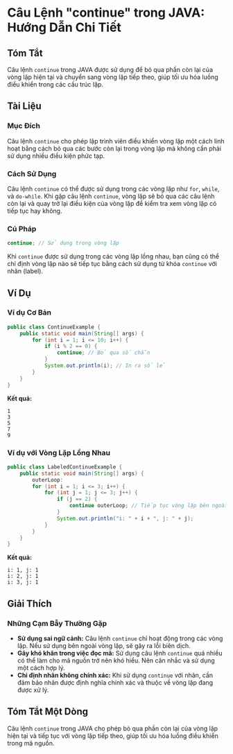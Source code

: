 <!--
Meta Description: # Câu Lệnh "continue" trong JAVA: Hướng Dẫn Chi Tiết ## Tóm Tắt Câu lệnh `continue` trong JAVA được sử dụng để bỏ qua phần còn lại của vòng lặp hiện t...
Meta Keywords: lặp, vòng, continue, dụng, trong
-->

# Câu Lệnh "continue" trong JAVA: Hướng Dẫn Chi Tiết

## Tóm Tắt
Câu lệnh `continue` trong JAVA được sử dụng để bỏ qua phần còn lại của vòng lặp hiện tại và chuyển sang vòng lặp tiếp theo, giúp tối ưu hóa luồng điều khiển trong các cấu trúc lặp.

## Tài Liệu
### Mục Đích
Câu lệnh `continue` cho phép lập trình viên điều khiển vòng lặp một cách linh hoạt bằng cách bỏ qua các bước còn lại trong vòng lặp mà không cần phải sử dụng nhiều điều kiện phức tạp.

### Cách Sử Dụng
Câu lệnh `continue` có thể được sử dụng trong các vòng lặp như `for`, `while`, và `do-while`. Khi gặp câu lệnh `continue`, vòng lặp sẽ bỏ qua các câu lệnh còn lại và quay trở lại điều kiện của vòng lặp để kiểm tra xem vòng lặp có tiếp tục hay không.

### Cú Pháp
```java
continue; // Sử dụng trong vòng lặp
```

Khi `continue` được sử dụng trong các vòng lặp lồng nhau, bạn cũng có thể chỉ định vòng lặp nào sẽ tiếp tục bằng cách sử dụng từ khóa `continue` với nhãn (label).

## Ví Dụ
### Ví dụ Cơ Bản
```java
public class ContinueExample {
    public static void main(String[] args) {
        for (int i = 1; i <= 10; i++) {
            if (i % 2 == 0) {
                continue; // Bỏ qua số chẵn
            }
            System.out.println(i); // In ra số lẻ
        }
    }
}
```
**Kết quả:**
```
1
3
5
7
9
```

### Ví dụ với Vòng Lặp Lồng Nhau
```java
public class LabeledContinueExample {
    public static void main(String[] args) {
        outerLoop:
        for (int i = 1; i <= 3; i++) {
            for (int j = 1; j <= 3; j++) {
                if (j == 2) {
                    continue outerLoop; // Tiếp tục vòng lặp bên ngoài
                }
                System.out.println("i: " + i + ", j: " + j);
            }
        }
    }
}
```
**Kết quả:**
```
i: 1, j: 1
i: 2, j: 1
i: 3, j: 1
```

## Giải Thích
### Những Cạm Bẫy Thường Gặp
- **Sử dụng sai ngữ cảnh:** Câu lệnh `continue` chỉ hoạt động trong các vòng lặp. Nếu sử dụng bên ngoài vòng lặp, sẽ gây ra lỗi biên dịch.
- **Gây khó khăn trong việc đọc mã:** Sử dụng câu lệnh `continue` quá nhiều có thể làm cho mã nguồn trở nên khó hiểu. Nên cân nhắc và sử dụng một cách hợp lý.
- **Chỉ định nhãn không chính xác:** Khi sử dụng `continue` với nhãn, cần đảm bảo nhãn được định nghĩa chính xác và thuộc về vòng lặp đang được xử lý.

## Tóm Tắt Một Dòng
Câu lệnh `continue` trong JAVA cho phép bỏ qua phần còn lại của vòng lặp hiện tại và tiếp tục với vòng lặp tiếp theo, giúp tối ưu hóa luồng điều khiển trong mã nguồn.